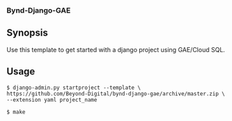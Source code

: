 ### Bynd-Django-GAE

## Synopsis

Use this template to get started with a django project using GAE/Cloud SQL.

## Usage

    $ django-admin.py startproject --template \
    https://github.com/Beyond-Digital/bynd-django-gae/archive/master.zip \
    --extension yaml project_name

    $ make